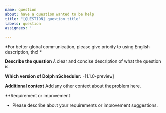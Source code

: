 ```yaml
---
name: question
about: have a question wanted to be help
title: "[QUESTION] question title"
labels: question
assignees: ''

---
```


*For better global communication, please give priority to using English description, thx! *

**Describe the question**
A clear and concise description of what the question is.


**Which version of DolphinScheduler:**
 -[1.1.0-preview]

**Additional context**
Add any other context about the problem here.

**Requirement or improvement
- Please describe about your requirements or improvement suggestions.
